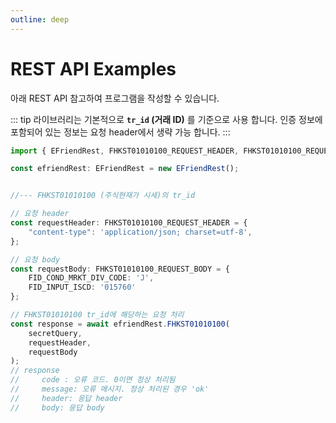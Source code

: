 ```yaml
---
outline: deep
---
```


# REST API Examples

아래 REST API 참고하여 프로그램을 작성할 수 있습니다.

::: tip
라이브러리는 기본적으로 **`tr_id` (거래 ID)** 를 기준으로 사용 합니다.
인증 정보에 포함되어 있는 정보는 요청 header에서 생략 가능 합니다.
:::

```typescript
import { EFriendRest, FHKST01010100_REQUEST_HEADER, FHKST01010100_REQUEST_BODY } from 'efriend';

const efriendRest: EFriendRest = new EFriendRest();


//--- FHKST01010100 (주식현재가 시세)의 tr_id

// 요청 header
const requestHeader: FHKST01010100_REQUEST_HEADER = {
    "content-type": 'application/json; charset=utf-8',
};

// 요청 body
const requestBody: FHKST01010100_REQUEST_BODY = {
    FID_COND_MRKT_DIV_CODE: 'J',
    FID_INPUT_ISCD: '015760'
};

// FHKST01010100 tr_id에 해당하는 요청 처리
const response = await efriendRest.FHKST01010100(
    secretQuery, 
    requestHeader, 
    requestBody
);
// response
//     code : 오류 코드. 0이면 정상 처리됨
//     message: 오류 메시지. 정상 처리된 경우 'ok'
//     header: 응답 header
//     body: 응답 body
```